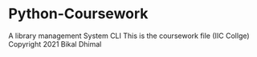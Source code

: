 # Python-Coursework
A library management System CLI
This is the coursework file (IIC Collge)
Copyright 2021 Bikal Dhimal
